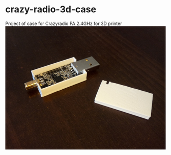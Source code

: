 # crazy-radio-3d-case
Project of case for Crazyradio PA 2.4GHz for 3D printer
![Case image](https://raw.githubusercontent.com/BeastieCode/crazy-radio-3d-case/master/images/disassembled.jpg)